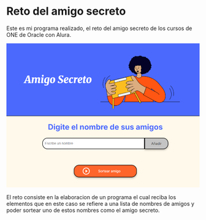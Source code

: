 # Reto del amigo secreto

Este es mi programa realizado, el reto del amigo secreto de los cursos de ONE de Oracle con Alura. 

![alt text](/assets/image.png)

El reto consiste en la elaboracion de un programa el cual reciba los elementos que en este caso se refiere a una lista de nombres de amigos y poder sortear uno de estos nombres como el amigo secreto.